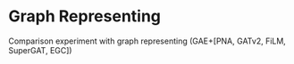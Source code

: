 # Graph Representing

Comparison experiment with graph representing (GAE+[PNA, GATv2, FiLM, SuperGAT, EGC])
